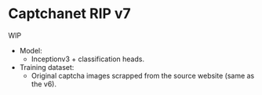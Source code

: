 # Captchanet RIP v7

WIP

- Model:
  - Inceptionv3 + classification heads.
- Training dataset:
  - Original captcha images scrapped from the source website (same as the v6).
  